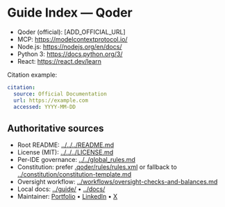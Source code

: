 # Guide Index — Qoder

- Qoder (official): [ADD_OFFICIAL_URL]
- MCP: https://modelcontextprotocol.io/
- Node.js: https://nodejs.org/en/docs/
- Python 3: https://docs.python.org/3/
- React: https://react.dev/learn

Citation example:
```yaml
citation:
  source: Official Documentation
  url: https://example.com
  accessed: YYYY-MM-DD
```

## Authoritative sources
- Root README: [../../../README.md](../../../README.md)
- License (MIT): [../../../LICENSE.md](../../../LICENSE.md)
- Per-IDE governance: [../../global_rules.md](../../global_rules.md)
- Constitution: prefer [.qoder/rules/rules.xml](../../.qoder/rules/rules.xml) or fallback to [../constitution/constitution-template.md](../constitution/constitution-template.md)
- Oversight workflow: [../workflows/oversight-checks-and-balances.md](../workflows/oversight-checks-and-balances.md)
- Local docs: [../guide/](../guide/) • [../docs/](../docs/)
- Maintainer: [Portfolio](https://gaurav-wankhede.vercel.app) • [LinkedIn](https://www.linkedin.com/in/wankhede-gaurav) • [X](https://x.com/GTechverse16703)
